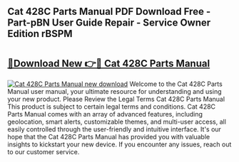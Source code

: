 ## Cat 428C Parts Manual PDF Download Free - Part-pBN User Guide Repair - Service Owner Edition rBSPM

# <h2><a href="http://bc82960.oget.top/?id=Cat+428C+Parts+Manual">🔗Download New 👉🔴 Cat 428C Parts Manual</a></h2>

[![Cat 428C Parts Manual new download](https://i.imgur.com/5g1atiW.png)](http://bc82960.oget.top/?id=Cat+428C+Parts+Manual)
Welcome to the Cat 428C Parts Manual user manual, your ultimate resource for understanding and using your new product. Please Review the Legal Terms Cat 428C Parts Manual This product is subject to certain legal terms and conditions. Cat 428C Parts Manual comes with an array of advanced features, including geolocation, smart alerts, customizable themes, and multi-user access, all easily controlled through the user-friendly and intuitive interface. It's our hope that the Cat 428C Parts Manual has provided you with valuable insights to kickstart your new device. If you encounter any issues, reach out to our customer service.
